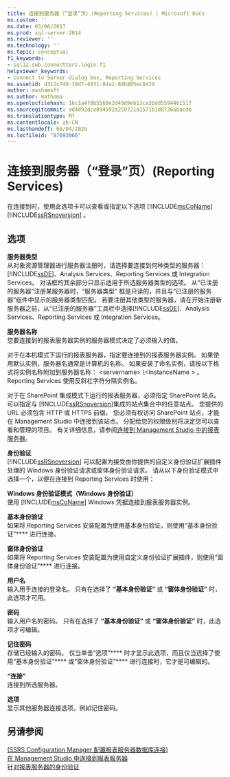 ```yaml
---
title: 连接到服务器（“登录”页）(Reporting Services) | Microsoft Docs
ms.custom: ''
ms.date: 03/06/2017
ms.prod: sql-server-2014
ms.reviewer: ''
ms.technology: ''
ms.topic: conceptual
f1_keywords:
- sql12.swb.connecttors.login.f1
helpviewer_keywords:
- Connect to Server dialog box, Reporting Services
ms.assetid: d312c740-19d7-4931-84a2-88b805ec8439
author: mashamsft
ms.author: mathoma
ms.openlocfilehash: 16c1a4f8b5560e2d49d9eb13ca3bdd5594461517
ms.sourcegitcommit: ad4d92dce894592a259721a1571b1d8736abacdb
ms.translationtype: MT
ms.contentlocale: zh-CN
ms.lasthandoff: 08/04/2020
ms.locfileid: "87693066"
---
```

# <a name="connect-to-server-login-page-reporting-services"></a>连接到服务器（“登录”页）(Reporting Services)
  在连接到时，使用此选项卡可以查看或指定以下选项 [!INCLUDE[msCoName](../includes/msconame-md.md)] [!INCLUDE[ssRSnoversion](../includes/ssrsnoversion-md.md)] 。  
  
## <a name="options"></a>选项  
 **服务器类型**  
 从对象资源管理器进行服务器注册时，请选择要连接到何种类型的服务器： [!INCLUDE[ssDE](../includes/ssde-md.md)]、Analysis Services、Reporting Services 或 Integration Services。 对话框的其余部分只显示适用于所选服务器类型的选项。 从“已注册的服务器”注册某服务器时，“服务器类型”  框是只读的，并且与“已注册的服务器”组件中显示的服务器类型匹配。 若要注册其他类型的服务器，请在开始注册新服务器之前，从“已注册的服务器”工具栏中选择[!INCLUDE[ssDE](../includes/ssde-md.md)]、Analysis Services、Reporting Services 或 Integration Services。  
  
 **服务器名称**  
 您要连接到的报表服务器实例的服务器模式决定了必须输入的值。  
  
 对于在本机模式下运行的报表服务器，指定要连接到的报表服务器实例。 如果使用默认实例，服务器名通常是计算机的名称。 如果安装了命名实例，请按以下格式将实例名称附加到服务器名称： \<servername> \\<InstanceName \> 。 Reporting Services 使用反斜杠字符分隔实例名。  
  
 对于在 SharePoint 集成模式下运行的报表服务器，必须指定 SharePoint 站点。 可以指定与 [!INCLUDE[ssRSnoversion](../includes/ssrsnoversion-md.md)]集成的站点集合中的任意站点。 您提供的 URL 必须包含 HTTP 或 HTTPS 前缀。 您必须有权访问 SharePoint 站点，才能在 Management Studio 中连接到该站点。 分配给您的权限级别将决定您可以查看和管理的项目。 有关详细信息，请参阅[连接到 Management Studio 中的报表服务器](../reporting-services/tools/connect-to-a-report-server-in-management-studio.md)。  
  
 **身份验证**  
 [!INCLUDE[ssRSnoversion](../includes/ssrsnoversion-md.md)] 可以配置为接受由你提供的自定义身份验证扩展插件处理的 Windows 身份验证请求或窗体身份验证请求。 请从以下身份验证模式中选择一个，以便在连接到 Reporting Services 时使用：  
  
 **Windows 身份验证模式（Windows 身份验证）**  
 使用 [!INCLUDE[msCoName](../includes/msconame-md.md)] Windows 凭据连接到报表服务器实例。  
  
 **基本身份验证**  
 如果将 Reporting Services 安装配置为使用基本身份验证，则使用“基本身份验证”**** 进行连接。  
  
 **窗体身份验证**  
 如果将 Reporting Services 安装配置为使用自定义身份验证扩展插件，则使用“窗体身份验证”**** 进行连接。  
  
 **用户名**  
 输入用于连接的登录名。 只有在选择了 **“基本身份验证”** 或 **“窗体身份验证”** 时，此选项才可用。  
  
 **密码**  
 输入用户名的密码。 只有在选择了 **“基本身份验证”** 或 **“窗体身份验证”** 时，此选项才可编辑。  
  
 **记住密码**  
 存储已经输入的密码。 仅当单击“选项”**** 时才显示此选项，而且仅当选择了使用“基本身份验证”**** 或“窗体身份验证”**** 进行连接时，它才是可编辑的。  
  
 **“连接”**  
 连接到所选服务器。  
  
 **选项**  
 显示其他服务器连接选项，例如记住密码。  
  
## <a name="see-also"></a>另请参阅  
 [&#40;SSRS Configuration Manager 配置报表服务器数据库连接&#41;](../../2014/sql-server/install/configure-a-report-server-database-connection-ssrs-configuration-manager.md)   
 [在 Management Studio 中连接到报表服务器](../reporting-services/tools/connect-to-a-report-server-in-management-studio.md)   
 [针对报表服务器的身份验证](../reporting-services/security/authentication-with-the-report-server.md)  
  
  

